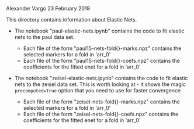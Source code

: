 Alexander Vargo
23 February 2019

This directory contains information about Elastic Nets.

* The notebook "paul-elastic-nets.ipynb" contains the code to fit elastic nets
  to the paul data set.
    * Each file of the form "paul15-nets-fold{}-marks.npz" contains the selected
      markers for a fold in 'arr_0'
    * Each file of the form "paul15-nets-fold{}-coefs.npz" contains the coefficients 
      for the fitted enet for a fold in 'arr_0'

* The notebook "zeisel-elastic-nets.ipynb" contains the code to fit elastic nets
  to the zeisel data set.  This is worth looking at - it shows the magic `precomputed=True`
  option that you need to use for faster convergence
    * Each file of the form "zeisel-nets-fold{}-marks.npz" contains the selected
      markers for a fold in 'arr_0'
    * Each file of the form "zeisel-nets-fold{}-coefs.npz" contains the coefficients 
      for the fitted enet for a fold in 'arr_0'
